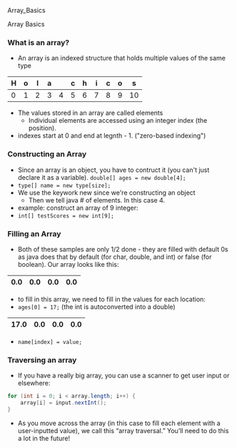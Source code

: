 Array_Basics

Array Basics

### What is an array?
- An array is an indexed structure that holds multiple values of the same type

| H | o | l | a |   | c | h | i | c | o | s |
| - | - | - | - | - | - | - | - | - | - | - |
| 0 | 1 | 2 | 3 | 4 | 5 | 6 | 7 | 8 | 9 | 10 |
- The values stored in an array are called elements
	- Individual elements are accessed using an integer index (the position).
- indexes start at 0 and end at legnth - 1. ("zero-based indexing")

### Constructing an Array
- Since an array is an object, you have to contruct it (you can't just declare it as a variable).
`double[] ages = new double[4];`
- `type[] name = new type[size];`
- We use the keywork new since we're constructing an object
	- Then we tell java # of elements. In this case 4.
- example: construct an array of 9 integer:
- `int[] testScores = new int[9];`

### Filling an Array
- Both of these samples are only 1/2 done - they are filled with default 0s as java does that by default (for char, double, and int) or false (for boolean). Our array looks like this:

| 0.0 | 0.0 | 0.0 | 0.0 |
| --- | --- | --- | --- |

- to fill in this array, we need to fill in the values for each location:
- `ages[0] = 17;` (the int is autoconverted into a double)

| 17.0 | 0.0 | 0.0 | 0.0 |
| ---- | --- | --- | --- |

- `name[index] = value;`

### Traversing an array
- If you have a really big array, you can use a scanner to get user input or elsewhere:
```java
for (int i = 0; i < array.length; i++) {
	array[i] = input.nextInt();
}
```
- As you move across the array (in this case to fill each element with a user-inputted value), we call this “array traversal.” You’ll need to do this a lot in the future!